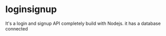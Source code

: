 # loginsignup
It's a login and signup API completely build with Nodejs. 
it has a database connected
